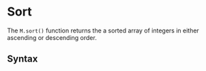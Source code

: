 # Sort </br>
The ``` M.sort() ``` function returns the a sorted array of integers in either ascending or descending order.
<p>
	
## Syntax
